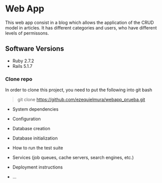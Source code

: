 # Web App

This web app consist in a blog which allows the application of the CRUD model in articles. It has different categories and users, who have different levels of permissons.

## Software Versions
* Ruby 2.7.2
* Rails 5.1.7

### Clone repo

In order to clone this project, you need to put the following into git bash

> git clone https://github.com/ezequielmura/webapp_prueba.git

* System dependencies

* Configuration

* Database creation

* Database initialization

* How to run the test suite

* Services (job queues, cache servers, search engines, etc.)

* Deployment instructions

* ...
